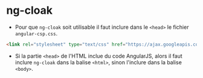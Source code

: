 ﻿ng-cloak
========

- Pour que ```ng-cloak``` soit utilisable il faut inclure dans le ```<head>``` le fichier ```angular-csp.css```.

```html
<link rel="stylesheet" type="text/css" href="https://ajax.googleapis.com/ajax/libs/angularjs/1.3.10/angular-csp.css" />
```

- Si la partie ```<head>``` de l'HTML inclue du code AngularJS, alors il faut inclure ```ng-cloak```
dans la balise ```<html>```, sinon l'inclure dans la balise ```<body>```.




